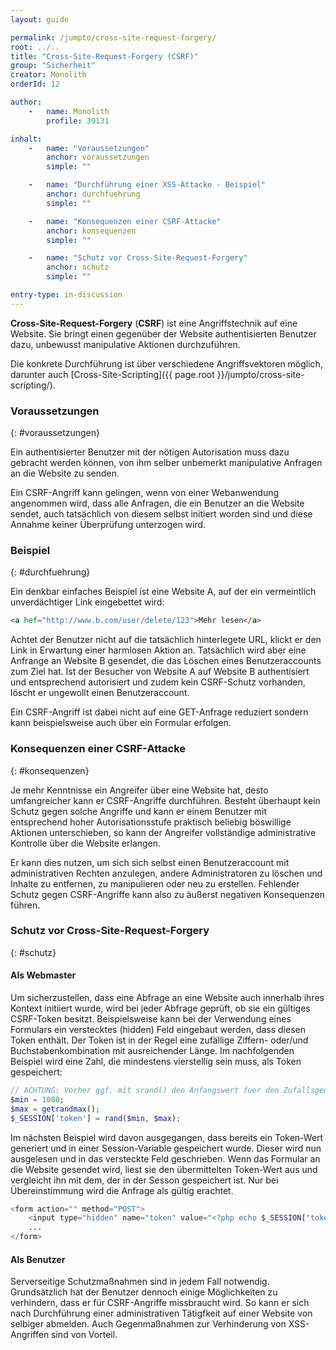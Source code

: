 ```yaml
---
layout: guide

permalink: /jumpto/cross-site-request-forgery/
root: ../..
title: "Cross-Site-Request-Forgery (CSRF)"
group: "Sicherheit"
creator: Monolith
orderId: 12

author:
    -   name: Monolith
        profile: 39131

inhalt:
    -   name: "Voraussetzungen"
        anchor: voraussetzungen
        simple: ""

    -   name: "Durchführung einer XSS-Attacke - Beispiel"
        anchor: durchfuehrung
        simple: ""

    -   name: "Konsequenzen einer CSRF-Attacke"
        anchor: konsequenzen
        simple: ""

    -   name: "Schutz vor Cross-Site-Request-Forgery"
        anchor: schutz
        simple: ""

entry-type: in-discussion
---
```


**Cross-Site-Request-Forgery** (**CSRF**) ist eine Angriffstechnik auf eine Website. Sie bringt einen gegenüber der Website authentisierten Benutzer dazu, unbewusst manipulative Aktionen durchzuführen.

Die konkrete Durchführung ist über verschiedene Angriffsvektoren möglich, darunter auch [Cross-Site-Scripting]({{ page.root }}/jumpto/cross-site-scripting/).

### Voraussetzungen
{: #voraussetzungen}

Ein authentisierter Benutzer mit der nötigen Autorisation muss dazu gebracht werden können, von ihm selber unbemerkt manipulative Anfragen an die Website zu senden.

Ein CSRF-Angriff kann gelingen, wenn von einer Webanwendung angenommen wird, dass alle Anfragen, die ein Benutzer an die Website sendet, auch tatsächlich von diesem selbst initiert worden sind und diese Annahme keiner Überprüfung unterzogen wird.

### Beispiel
{: #durchfuehrung}

Ein denkbar einfaches Beispiel ist eine Website A, auf der ein vermeintlich unverdächtiger Link eingebettet wird:

~~~ html
<a hef="http://www.b.com/user/delete/123">Mehr lesen</a>
~~~

Achtet der Benutzer nicht auf die tatsächlich hinterlegete URL, klickt er den Link in Erwartung einer harmlosen Aktion an. Tatsächlich wird aber eine Anfrange an Website B gesendet, die das Löschen eines Benutzeraccounts zum Ziel hat. Ist der Besucher von Website A auf Website B authentisiert und entsprechend autorisiert und zudem kein CSRF-Schutz vorhanden, löscht er ungewollt einen Benutzeraccount.

Ein CSRF-Angriff ist dabei nicht auf eine GET-Anfrage reduziert sondern kann beispielsweise auch über ein Formular erfolgen.

### Konsequenzen einer CSRF-Attacke
{: #konsequenzen}

Je mehr Kenntnisse ein Angreifer über eine Website hat, desto umfangreicher kann er CSRF-Angriffe durchführen. Besteht überhaupt kein Schutz gegen solche Angriffe und kann er einem Benutzer mit entsprechend hoher Autorisationsstufe praktisch beliebig böswillige Aktionen unterschieben, so kann der Angreifer vollständige administrative Kontrolle über die Website erlangen.

Er kann dies nutzen, um sich sich selbst einen Benutzeraccount mit administrativen Rechten anzulegen, andere Administratoren zu löschen und Inhalte zu entfernen, zu manipulieren oder neu zu erstellen. Fehlender Schutz gegen CSRF-Angriffe kann also zu äußerst negativen Konsequenzen führen.

### Schutz vor Cross-Site-Request-Forgery
{: #schutz}

#### Als Webmaster

Um sicherzustellen, dass eine Abfrage an eine Website auch innerhalb ihres Kontext initiiert wurde, wird bei jeder Abfrage geprüft, ob sie ein gültiges CSRF-Token besitzt. Beispielsweise kann bei der Verwendung eines Formulars ein verstecktes (hidden) Feld eingebaut werden, dass diesen Token enthält. Der Token ist in der Regel eine zufällige Ziffern- oder/und Buchstabenkombination mit ausreichender Länge. Im nachfolgenden Beispiel wird eine Zahl, die mindestens vierstellig sein muss, als Token gespeichert:

~~~ php
// ACHTUNG: Vorher ggf. mit srand() den Anfangswert fuer den Zufallsgenerator festlegen!
$min = 1000;
$max = getrandmax();
$_SESSION['token'] = rand($min, $max);
~~~

Im nächsten Beispiel wird davon ausgegangen, dass bereits ein Token-Wert generiert und in einer Session-Variable gespeichert wurde. Dieser wird nun ausgelesen und in das versteckte Feld geschrieben. Wenn das Formular an die Website gesendet wird, liest sie den übermittelten Token-Wert aus und vergleicht ihn mit dem, der in der Sesson gespeichert ist. Nur bei Übereinstimmung wird die Anfrage als gültig erachtet.

~~~ php
<form action="" method="POST">
    <input type="hidden" name="token" value="<?php echo $_SESSION['token'] ?>">
    ...
</form>
~~~

#### Als Benutzer

Serverseitige Schutzmaßnahmen sind in jedem Fall notwendig. Grundsätzlich hat der Benutzer dennoch einige Möglichkeiten zu verhindern, dass er für CSRF-Angriffe missbraucht wird. So kann er sich nach Durchführung einer administrativen Tätigfkeit auf einer Website von selbiger abmelden. Auch Gegenmaßnahmen zur Verhinderung von XSS-Angriffen sind von Vorteil.
